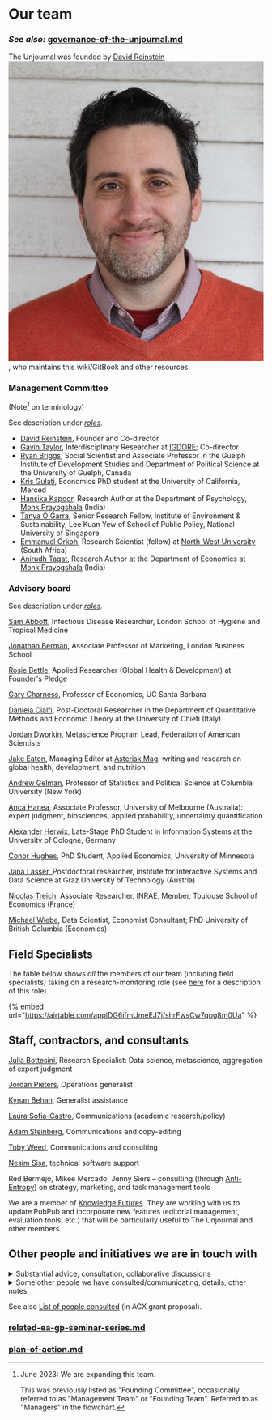 # Our team

### _See also:_ [governance-of-the-unjournal.md](../../management-tech-details-discussion/governance-of-the-unjournal.md "mention")

The Unjournal was founded by [David Reinstein](https://davidreinstein.org) <img src="../../.gitbook/assets/image (1).png" alt="" data-size="line">, who maintains this wiki/GitBook and other resources.

### Management Committee

(Note[^1] on terminology)

See description under [_roles_](../call-for-participants-research/#roles)_._

* [David Reinstein](https://www.davidreinstein.org), Founder and Co-director
* [Gavin Taylor](https://onscienceandacademia.org/t/gavin-taylor/356), Interdisciplinary Researcher at [IGDORE](https://igdore.org/); Co-director
* [Ryan Briggs](https://www.ryancbriggs.net/), Social Scientist and Associate Professor in the Guelph Institute of Development Studies and Department of Political Science at the University of Guelph, Canada
* [Kris Gulati](https://sites.google.com/view/kris-gulati/home), Economics PhD student at the University of California, Merced
* [Hansika Kapoor](https://www.hansikakapoor.in), Research Author at the Department of Psychology, [Monk Prayogshala](https://www.monkprayogshala.in/) (India)
* [Tanya O'Garra](https://sites.google.com/view/tanyaogarra/home), Senior Research Fellow, Institute of Environment & Sustainability, Lee Kuan Yew of School of Public Policy, National University of Singapore
* [Emmanuel Orkoh](https://scholar.google.com/citations?user=hMW0bj4AAAAJ\&hl=en), Research Scientist (fellow) at [North-West University](https://www.nwu.ac.za/) (South Africa)
* [Anirudh Tagat](https://www.anirudhtagat.com/), Research Author at the Department of Economics at [Monk Prayogshala](http://www.google.com/url?q=http%3A%2F%2Fwww.monkprayogshala.in\&sa=D\&sntz=1\&usg=AOvVaw0Q2v2r2Rf\_7hISS6yEnqOt) (India)

### Advisory board

See description under [_roles_](https://effective-giving-marketing.gitbook.io/unjournal-x-ea-and-global-priorities-research/readme/call-for-participants-research#roles)_._

[Sam Abbott](https://samabbott.co.uk), Infectious Disease Researcher, London School of Hygiene and Tropical Medicine

[Jonathan Berman](https://www.london.edu/faculty-and-research/faculty-profiles/b/berman-j-z-1), Associate Professor of Marketing, London Business School

[Rosie Bettle](https://www.linkedin.com/in/rosie-bettle-84a1051b0/?originalSubdomain=uk), Applied Researcher (Global Health & Development) at Founder's Pledge

[Gary Charness](https://www.wikiwand.com/en/Gary\_Charness), Professor of Economics, UC Santa Barbara

[Daniela Cialfi](https://www.researchgate.net/profile/Daniela-Cialfi), Post-Doctoral Researcher in the Department of Quantitative Methods and Economic Theory at the University of Chieti (Italy)

[Jordan Dworkin](https://fas.org/expert/jordan-dworkin/), Metascience Program Lead, Federation of American Scientists

[Jake Eaton](https://www.linkedin.com/in/jake-eaton-phd-bb204634/), Managing Editor at [Asterisk Mag](https://asteriskmag.com/): writing and research on global health, development, and nutrition

[Andrew Gelman](http://www.stat.columbia.edu/\~gelman/), Professor of Statistics and Political Science at Columbia University (New York)

[Anca Hanea](https://findanexpert.unimelb.edu.au/profile/697859-anca-hanea), Associate Professor, University of Melbourne (Australia): expert judgment, biosciences, applied probability, uncertainty quantification

[Alexander Herwix](https://www.researchgate.net/profile/Alexander-Herwix), Late-Stage PhD Student in Information Systems at the University of Cologne, Germany

[Conor Hughes](https://pop.umn.edu/people/conor-hughes), PhD Student, Applied Economics, University of Minnesota

[Jana Lasser, ](https://www.janalasser.at/)Postdoctoral researcher, Institute for Interactive Systems and Data Science at Graz University of Technology (Austria)

[Nicolas Treich](https://www.nicolastreich.com/), Associate Researcher, INRAE, Member, Toulouse School of Economics (France)

[Michael Wiebe](https://michaelwiebe.com/), Data Scientist, Economist Consultant; PhD University of British Columbia (Economics)

## Field Specialists

The table below shows _all_ the members of our team (including field specialists) taking on a research-monitoring role (see [here](../organizational-roles-and-responsibilities.md#field-specialists-fs) for a description of this role).

{% embed url="https://airtable.com/applDG6ifmUmeEJ7j/shrFwsCw7qpg8m0Ua" %}

## Staff, contractors, and consultants

[Julia Bottesini](https://app.gitbook.com/s/scEoiIiYYQByE1FaibWQ/tools-and-examples/cole\_haus-modeling), Research Specialist: Data science, metascience, aggregation of expert judgment

[Jordan Pieters](https://www.linkedin.com/search/results/all/?fetchDeterministicClustersOnly=true\&heroEntityKey=urn%3Ali%3Afsd\_profile%3AACoAAC8F6\_QBDzDncXc8sedfDTnbux1rlhcRsU8\&keywords=jordan%20pieters\&origin=RICH\_QUERY\_SUGGESTION\&position=0\&searchId=54d727f6-c121-4404-aa85-30bc2b974c74\&sid=qFJ\&spellCorrectionEnabled=false), Operations generalist

[Kynan Behan](https://www.linkedin.com/in/kynan-behan-b36b8a217/), Generalist assistance

[Laura Sofia-Castro](https://www.linkedin.com/in/laurasofia/), Communications (academic research/policy)

[Adam Steinberg](https://www.linkedin.com/in/adam-steinberg1/), Communications and copy-editing&#x20;

[Toby Weed](https://tobyweed.github.io/), Communications and consulting&#x20;

[Nesim Sisa](https://www.linkedin.com/search/results/all/?fetchDeterministicClustersOnly=true\&heroEntityKey=urn%3Ali%3Afsd\_profile%3AACoAAAjbFsAB2AXvvtZTLLNn6rNFbxXbpo-AwTs\&keywords=nesim%20sisa\&origin=RICH\_QUERY\_SUGGESTION\&position=0\&searchId=9be224ea-9806-4316-9c3b-bdc511974fd2\&sid=v-d\&spellCorrectionEnabled=false), technical software support

Red Bermejo, Mikee Mercado, Jenny Siers – consulting (through [Anti-Entropy](https://www.antientropy.org/)) on strategy, marketing, and task management tools

We are a member of [Knowledge Futures](https://www.knowledgefutures.org/). They are working with us to update PubPub and incorporate new features (editorial management, evaluation tools, etc.) that will be particularly useful to The Unjournal and other members.



## Other people and initiatives we are in touch with

<details>

<summary>Substantial advice, consultation, collaborative discussions</summary>

* Abel Brodeur, Founder/chair of the [Institute for Replication](https://i4replication.org/)

<!---->

* The [repliCATS project](https://replicats.research.unimelb.edu.au/)

<!---->

* [Eva Vivalt](http://evavivalt.com), Assistant Professor in the Department of Economics at the University of Toronto

<!---->

* Other academic and policy economists, such as [Julian Jamison](http://business-school.exeter.ac.uk/about/people/profile/index.php?web\_id=Julian\_Jamison), [Todd Kaplan](http://business-school.exeter.ac.uk/about/people/profile/index.php?web\_id=Todd\_Kaplan), [Kate Rockett](https://www.essex.ac.uk/people/rocke62806/katharine-rockett), [David Rhys-Bernard](https://davidrhysbernard.com), [David Roodman](https://davidroodman.com/about/), and [Anna Dreber Almenberg](https://sites.google.com/site/annadreber/)

<!---->

* Cooper Smout, head of [https://freeourknowledge.org/](https://freeourknowledge.org/)

<!---->

* [Brian Nosek](https://www.projectimplicit.net/nosek/), Center for Open Science

<!---->

* [Ted Miguel](http://emiguel.econ.berkeley.edu/), Faculty Director, Berkeley Initiative for Transparency in the Social Sciences (BITSS)

<!---->

* Daniel Saderi, [PreReview](https://prereview.org/)

<!---->

* [Yonatan Cale](https://il.linkedin.com/in/yonatancale), who helped me put this proposal together through asking a range of challenging questions and offering his feedback
* [Daniel Lakens](https://sites.google.com/site/lakens2/), Experimental Psychologist at the Human-Technology Interaction group at Eindhoven University of Technology (Netherlands), has also completed research with the Open Science Collaboration and the Peer Reviewers’ Openness Initiative

</details>

<details>

<summary>Some other people we have consulted/communicating, details, other notes</summary>

* Cooper Smout, FoK collaboration possibilities: through their pledges, and through an open access journal Cooper is putting together, which the Unjournal could feed into, for researchers needing a ‘journal with an impact factor’
* Participants in the GPI seminar luncheon

<!---->

* Paolo Crosetto (Experimental Economics, French National Research Institute for Agriculture, Food and Environment) [https://paolocrosetto.wordpress.com/](https://paolocrosetto.wordpress.com/)

<!---->

* Cecilia Tilli, Foundation to Prevent Antibiotics Resistance and EA research advocate

<!---->

* Sergey Frolov (Physicist), Prof. J.-S. Caux, Physicist and head of [https://scipost.org/](https://scipost.org/)

<!---->

* Peter Slattery, Behaviourworks Australia

<!---->

* Alex Barnes, Business Systems Analyst, [https://eahub.org/profile/alex-barnes/](https://eahub.org/profile/alex-barnes/)

<!---->

* Paola Masuzzo of IGDORE (biologist and advocate of open science)

<!---->

* William Sleegers (Psychologist and Data Scientist, Rethink Priorities)

<!---->

* Nathan Young [https://eahub.org/profile/nathan-young/](https://eahub.org/profile/nathan-young/); considering connecting The Unjournal to Metaculus predictions

<!---->

* Edo Arad [https://eahub.org/profile/edo-arad/](https://eahub.org/profile/edo-arad/) (mathematician and EA research advocate)

<!---->

* Hamish Huggard (Data science, ‘literature maps’)

</details>

See also [List of people consulted](../../readme/discussion-team/broken-reference/) (in ACX grant proposal).

### [related-ea-gp-seminar-series.md](../../parallel-partner-initiatives-and-resources/related-ea-gp-seminar-series.md "mention")

### [plan-of-action.md](../plan-of-action.md "mention")

[^1]: June 2023: We are expanding this team.&#x20;

    This was previously listed as "Founding Committee", occasionally referred to as "Management Team" or "Founding Team". Referred to as "Managers" in the flowchart.
